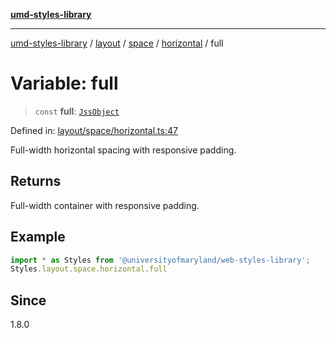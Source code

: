 [**umd-styles-library**](../../../../../../README.md)

***

[umd-styles-library](../../../../../../modules.md) / [layout](../../../../../README.md) / [space](../../../README.md) / [horizontal](../README.md) / full

# Variable: full

> `const` **full**: [`JssObject`](../../../../../../utilities/namespaces/transform/type-aliases/JssObject.md)

Defined in: [layout/space/horizontal.ts:47](https://github.com/UMD-Digital/design-system/blob/8c958a0419ab79ba8bcba0aabd12f79a69ac5834/packages/styles/source/layout/space/horizontal.ts#L47)

Full-width horizontal spacing with responsive padding.

## Returns

Full-width container with responsive padding.

## Example

```typescript
import * as Styles from '@universityofmaryland/web-styles-library';
Styles.layout.space.horizontal.full
```

## Since

1.8.0
